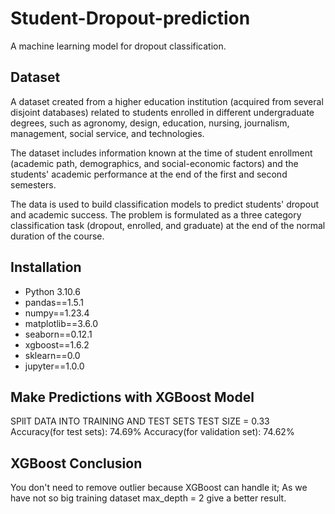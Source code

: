 # Student-Dropout-prediction
 A machine learning model for dropout classification.
 ## Dataset
 A dataset created from a higher education institution (acquired from several disjoint databases) related to students enrolled in different undergraduate degrees, such as agronomy, design, education, nursing, journalism, management, social service, and technologies.

The dataset includes information known at the time of student enrollment (academic path, demographics, and social-economic factors) and the students' academic performance at the end of the first and second semesters.

The data is used to build classification models to predict students' dropout and academic success. The problem is formulated as a three category classification task (dropout, enrolled, and graduate) at the end of the normal duration of the course.

## Installation 
* Python 3.10.6
* pandas==1.5.1
* numpy==1.23.4
* matplotlib==3.6.0
* seaborn==0.12.1
* xgboost==1.6.2
* sklearn==0.0
* jupyter==1.0.0

## Make Predictions with XGBoost Model
SPlIT DATA INTO TRAINING AND TEST SETS
TEST SIZE = 0.33
Accuracy(for test sets): 74.69%
Accuracy(for validation set): 74.62%

## XGBoost Conclusion
You don't need to remove outlier because XGBoost can handle it;
As we have not so big training dataset max_depth = 2 give  a better result.



